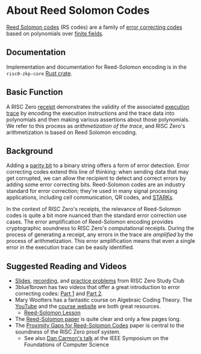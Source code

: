 # About Reed Solomon Codes

[Reed Solomon codes](https://en.wikipedia.org/wiki/Reed–Solomon_error_correction) (RS codes) are a family of [error correcting codes](https://en.wikipedia.org/wiki/Error_correction_code) based on polynomials over [finite fields](about-finite-fields.md).

## Documentation

Implementation and documentation for Reed-Solomon encoding is in the `risc0-zkp-core` [Rust crate](https://github.com/risc0/risc0#rust-crates).

## Basic Function

A RISC Zero [receipt] demonstrates the validity of the associated [execution trace](../proof-system/what-is-a-trace.md) by encoding the execution instructions and the trace data into polynomials and then making various assertions about those polynomials.
We refer to this process as _arithmetization of the trace_, and RISC Zero's arithmetization is based on Reed Solomon encoding.

## Background

Adding a [parity bit](https://en.wikipedia.org/wiki/Parity_bit) to a binary string offers a form of error detection.
Error correcting codes extend this line of thinking: when sending data that may get corrupted, we can allow the recipient to detect and correct errors by adding some error correcting bits.
Reed-Solomon codes are an industry standard for error correction; they're used in many signal processing applications, including cell communication, QR codes, and [STARKs](about-starks.md).

In the context of RISC Zero's receipts, the relevance of Reed-Solomon codes is quite a bit more nuanced than the standard error correction use cases.
The error amplification of Reed-Solomon encoding provides cryptographic soundness to RISC Zero's computational receipts.
During the process of generating a receipt, any errors in the trace are _amplified_ by the process of arithmetization.
This error amplification means that even a single error in the execution trace can be easily identified.

## Suggested Reading and Videos

- [Slides](https://drive.google.com/file/d/1p0AZ3E4kLIDmFslW_c47YGb-EgeXc_YZ/view), [recording](https://youtu.be/Yu9DHhdSqQo), and [practice problems](https://drive.google.com/file/d/1JtzBGxz1c-PDVIIRmWa85_A22NS9dlL-/view?usp=share_link) from RISC Zero Study Club
- 3blue1brown has two videos that offer a great introduction to error correcting codes: [Part 1](https://www.youtube.com/watch?v=X8jsijhllIA) and [Part 2](https://www.youtube.com/watch?v=b3NxrZOu_CE\&t=0s).
- Mary Wootters has a fantastic course on Algebraic Coding Theory. The [YouTube](https://www.youtube.com/playlist?list=PLkvhuSoxwjI_UudECvFYArvG0cLbFlzSr) and the [course website](https://web.stanford.edu/class/cs250) are both great resources.
  - [Reed-Solomon Lesson](https://www.youtube.com/watch?v=yQkEnde2lNg\&list=PLkvhuSoxwjI_UudECvFYArvG0cLbFlzSr\&index=16)
- The [Reed-Solomon paper](https://epubs.siam.org/doi/10.1137/0108018) is quite clear and only a few pages long.
- The [Proximity Gaps for Reed-Solomon Codes](https://eprint.iacr.org/2020/654.pdf) paper is central to the soundness of the RISC Zero proof system.
  - See also [Dan Carmon's talk](https://www.youtube.com/watch?v=v0ZHUPzKotY) at the IEEE Symposium on the Foundations of Computer Science

[receipt]: https://docs.rs/risc0-zkvm/*/risc0_zkvm/struct.Receipt.html
